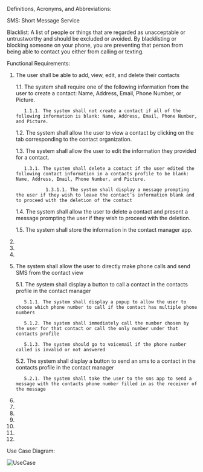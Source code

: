 Definitions, Acronyms, and Abbreviations:

SMS: Short Message Service

Blacklist: A list of people or things that are regarded as unacceptable or untrustworthy and should be excluded or avoided. By blacklisting or blocking someone on your phone, you are preventing that person from being able to contact you either from calling or texting.


Functional Requirements:

1. The user shall be able to add, view, edit, and delete their contacts

    1.1. The system shall require one of the following information from the user to create a contact: Name, Address, Email, Phone Number, or Picture.
          
          1.1.1. The system shall not create a contact if all of the following information is blank: Name, Address, Email, Phone Number, and Picture.
    
    1.2. The system shall allow the user to view a contact by clicking on the tab corresponding to the contact organization.
    
    1.3. The system shall allow the user to edit the information they provided for a contact.
          
          1.3.1. The system shall delete a contact if the user edited the following contact information in a contacts profile to be blank: Name, Address, Email, Phone Number, and Picture.
                  
                  1.3.1.1. The system shall display a message prompting the user if they wish to leave the contact’s information blank and to proceed with the deletion of the contact
    
    1.4. The system shall allow the user to delete a contact and present a message prompting the user if they wish to proceed with the deletion.
    
    1.5. The system shall store the information in the contact manager app.


2.

3.

4.

5. The system shall allow the user to directly make phone calls and send SMS from the contact view 
    
    5.1. The system shall display a button to call a contact in the contacts profile in the contact manager
          
          5.1.1. The system shall display a popup to allow the user to choose which phone number to call if the contact has multiple phone numbers 
          
          5.1.2. The system shall immediately call the number chosen by the user for that contact or call the only number under that contacts profile
          
          5.1.3. The system should go to voicemail if the phone number called is invalid or not answered
    
    5.2. The system shall display a button to send an sms to a contact in the contacts profile in the contact manager
          
          5.2.1. The system shall take the user to the sms app to send a message with the contacts phone number filled in as the receiver of the message

6.

7.

8.

9.

10.

11.

12.
  
  
Use Case Diagram:


![UseCase](https://user-images.githubusercontent.com/50084833/65300539-6d025900-db39-11e9-86bb-8b7a3951292c.PNG)


